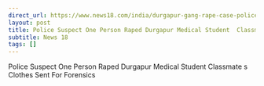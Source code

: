 ```yaml
---
direct_url: https://www.news18.com/india/durgapur-gang-rape-case-police-now-suspect-one-rape-perpetrator-classmate-under-interrogation-9636893.html
layout: post
title: Police Suspect One Person Raped Durgapur Medical Student  Classmate s Clothes Sent For Forensics
subtitle: News 18
tags: []
---
```


Police Suspect One Person Raped Durgapur Medical Student  Classmate s Clothes Sent For Forensics
